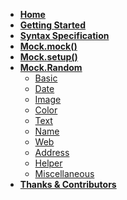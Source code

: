 * **[Home](/nuysoft/Mock/wiki)**
* **[Getting Started](/nuysoft/Mock/wiki/Getting-Started)**
* **[Syntax Specification](/nuysoft/Mock/wiki/Syntax-Specification)**
* **[Mock.mock()](/nuysoft/Mock/wiki/Mock.mock())**
* **[Mock.setup()](/nuysoft/Mock/wiki/Mock.setup())**
* **[Mock.Random](/nuysoft/Mock/wiki/Mock.Random)**
    * [Basic](/nuysoft/Mock/wiki/Basic)
    * [Date](/nuysoft/Mock/wiki/Date)
    * [Image](/nuysoft/Mock/wiki/Image)
    * [Color](/nuysoft/Mock/wiki/Color)
    * [Text](/nuysoft/Mock/wiki/Text)
    * [Name](/nuysoft/Mock/wiki/Name)
    * [Web](/nuysoft/Mock/wiki/Web)
    * [Address](/nuysoft/Mock/wiki/Address)
    * [Helper](/nuysoft/Mock/wiki/Helper)
    * [Miscellaneous](/nuysoft/Mock/wiki/Miscellaneous)
* **[Thanks & Contributors](/nuysoft/Mock/wiki/Thanks-&-Contributors)**